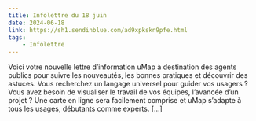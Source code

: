```yaml
---
title: Infolettre du 18 juin
date: 2024-06-18
link: https://sh1.sendinblue.com/ad9xpkskn9pfe.html
tags:
    - Infolettre
---
```


Voici votre nouvelle lettre d’information uMap à destination des agents publics pour suivre les nouveautés, les bonnes pratiques et découvrir des astuces. Vous recherchez un langage universel pour guider vos usagers ? Vous avez besoin de visualiser le travail de vos équipes, l’avancée d’un projet ? Une carte en ligne sera facilement comprise et uMap s’adapte à tous les usages, débutants comme experts. […]
